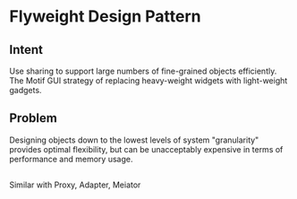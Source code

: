 # Flyweight Design Pattern

## Intent
Use sharing to support large numbers of fine-grained objects efficiently.
The Motif GUI strategy of replacing heavy-weight widgets with light-weight gadgets.
## Problem
Designing objects down to the lowest levels of system "granularity" provides optimal flexibility, but can be unacceptably expensive in terms of performance and memory usage.


## 
Similar with Proxy, Adapter, Meiator
